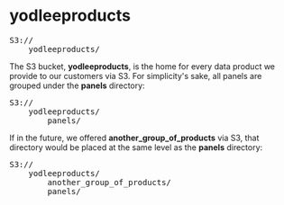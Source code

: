 yodleeproducts
==============

<pre>
S3://
	yodleeproducts/
</pre>

The S3 bucket, **yodleeproducts**, is the home for every data product we provide to our customers via S3.
For simplicity's sake, all panels are grouped under the **panels** directory:

<pre>
S3://
	yodleeproducts/
		panels/
</pre>

If in the future, we offered **another_group_of_products** via S3, that directory would be placed at the same level as the **panels** directory:

<pre>
S3://
	yodleeproducts/
		another_group_of_products/
		panels/
</pre>
